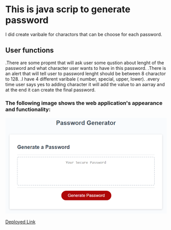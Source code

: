 # This is java scrip to generate password
I did create varibale for charactors that can be choose for each password.

## User functions

.There are some propmt that will ask user some qustion about lenght of the password and what character user wants to have in this password.
.There is an alert that will tell user to password lenght should be between 8 charactor to 128.
.I have 4 different varibale ( number, special, upper, lower).
.every time user says yes to adding character it will add the value to an aarray and at the end it can create the final password. 

### The following image shows the web application's appearance and functionality:
![preview image](https://github.com/samiyeahsan/passwordgenerator-html/blob/main/Assets/image/passwordpic.png)

[Deployed Link](https://samiyeahsan.github.io/passwordgenerator-html/)

